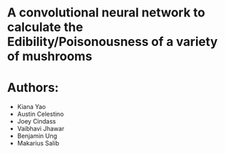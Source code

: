 # A convolutional neural network to calculate the Edibility/Poisonousness of a variety of mushrooms

# Authors:
- Kiana Yao
- Austin Celestino
- Joey Cindass
- Vaibhavi Jhawar
- Benjamin Ung
- Makarius Salib
